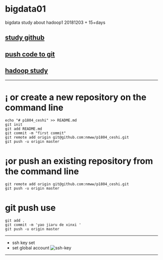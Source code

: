 # bigdata01
bigdata study about hadoop1 20181203 + 15+days

## [study github](https://guides.github.com/activities/hello-world/)

## [push code to git](https://github.com/nmww/p1804_ceshi/blob/master/README.md)

## [hadoop study](https://hadoop.apache.org/)


***

# ¡­ or create a new repository on the command line


```
echo "# p1804_ceshi" >> README.md
git init
git add README.md
git commit -m "first commit"
git remote add origin git@github.com:nmww/p1804_ceshi.git
git push -u origin master

```
# ¡­or push an existing repository from the command line
```
git remote add origin git@github.com:nmww/p1804_ceshi.git
git push -u origin master

```
# git push use

```
git add .
git commit -m 'yao jiaru de xinxi '
git push -u origin master

```

***
* ssh key set 
* set global account
![ssh-key](https://raw.githubusercontent.com/nmww/p1804_ceshi/master/ssh_key.png)

***
